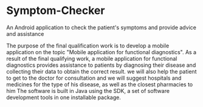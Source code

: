 # Symptom-Checker

An Android application to check the patient's symptoms and provide advice and assistance

The purpose of the final qualification work is to develop a mobile application on the topic "Mobile application for functional diagnostics".
As a result of the final qualifying work, a mobile application for functional diagnostics provides assistance to patients by diagnosing their disease and collecting their data to obtain the correct result. we will also help the patient to get to the doctor for consultation and we will suggest hospitals and medicines for the type of his disease, as well as the closest pharmacies to him
The software is built in Java using the SDK, a set of software development tools in one installable package.